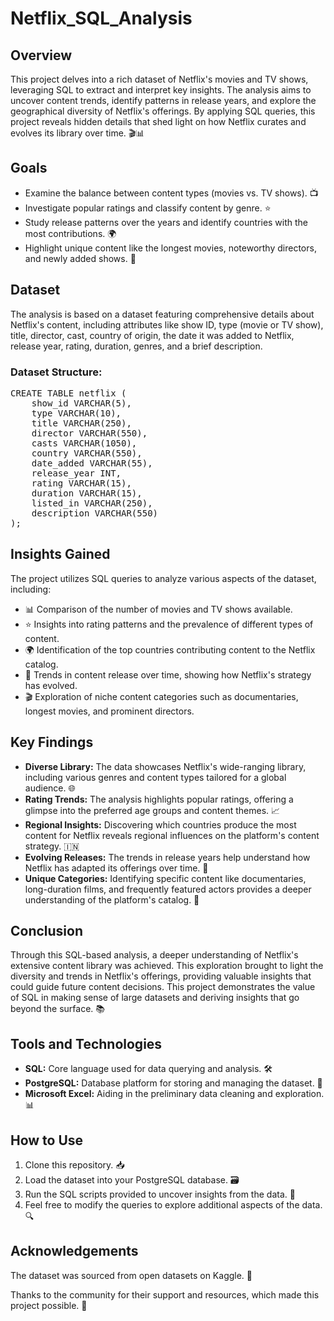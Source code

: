 <h1>Netflix_SQL_Analysis</h1>

<h2>Overview</h2>
<p>This project delves into a rich dataset of Netflix's movies and TV shows, leveraging SQL to extract and interpret key insights. The analysis aims to uncover content trends, identify patterns in release years, and explore the geographical diversity of Netflix's offerings. By applying SQL queries, this project reveals hidden details that shed light on how Netflix curates and evolves its library over time. 🎬📊</p>

<h2>Goals</h2>
<ul>
    <li>Examine the balance between content types (movies vs. TV shows). 📺</li>
    <li>Investigate popular ratings and classify content by genre. ⭐</li>
    <li>Study release patterns over the years and identify countries with the most contributions. 🌍</li>
    <li>Highlight unique content like the longest movies, noteworthy directors, and newly added shows. 🎥</li>
</ul>

<h2>Dataset</h2>
<p>The analysis is based on a dataset featuring comprehensive details about Netflix's content, including attributes like show ID, type (movie or TV show), title, director, cast, country of origin, the date it was added to Netflix, release year, rating, duration, genres, and a brief description.</p>

<h3>Dataset Structure:</h3>
<pre>
CREATE TABLE netflix (
    show_id VARCHAR(5),
    type VARCHAR(10),
    title VARCHAR(250),
    director VARCHAR(550),
    casts VARCHAR(1050),
    country VARCHAR(550),
    date_added VARCHAR(55),
    release_year INT,
    rating VARCHAR(15),
    duration VARCHAR(15),
    listed_in VARCHAR(250),
    description VARCHAR(550)
);
</pre>

<h2>Insights Gained</h2>
<p>The project utilizes SQL queries to analyze various aspects of the dataset, including:</p>
<ul>
    <li>📊 Comparison of the number of movies and TV shows available.</li>
    <li>⭐ Insights into rating patterns and the prevalence of different types of content.</li>
    <li>🌍 Identification of the top countries contributing content to the Netflix catalog.</li>
    <li>📅 Trends in content release over time, showing how Netflix's strategy has evolved.</li>
    <li>🎬 Exploration of niche content categories such as documentaries, longest movies, and prominent directors.</li>
</ul>

<h2>Key Findings</h2>
<ul>
    <li><strong>Diverse Library:</strong> The data showcases Netflix's wide-ranging library, including various genres and content types tailored for a global audience. 🌐</li>
    <li><strong>Rating Trends:</strong> The analysis highlights popular ratings, offering a glimpse into the preferred age groups and content themes. 📈</li>
    <li><strong>Regional Insights:</strong> Discovering which countries produce the most content for Netflix reveals regional influences on the platform's content strategy. 🇮🇳</li>
    <li><strong>Evolving Releases:</strong> The trends in release years help understand how Netflix has adapted its offerings over time. 🔄</li>
    <li><strong>Unique Categories:</strong> Identifying specific content like documentaries, long-duration films, and frequently featured actors provides a deeper understanding of the platform's catalog. 🎥</li>
</ul>

<h2>Conclusion</h2>
<p>Through this SQL-based analysis, a deeper understanding of Netflix's extensive content library was achieved. This exploration brought to light the diversity and trends in Netflix's offerings, providing valuable insights that could guide future content decisions. This project demonstrates the value of SQL in making sense of large datasets and deriving insights that go beyond the surface. 📚</p>

<h2>Tools and Technologies</h2>
<ul>
    <li><strong>SQL:</strong> Core language used for data querying and analysis. 🛠️</li>
    <li><strong>PostgreSQL:</strong> Database platform for storing and managing the dataset. 💾</li>
    <li><strong>Microsoft Excel:</strong> Aiding in the preliminary data cleaning and exploration. 📊</li>
</ul>

<h2>How to Use</h2>
<ol>
    <li>Clone this repository. 📥</li>
    <li>Load the dataset into your PostgreSQL database. 🗃️</li>
    <li>Run the SQL scripts provided to uncover insights from the data. 🚀</li>
    <li>Feel free to modify the queries to explore additional aspects of the data. 🔍</li>
</ol>

<h2>Acknowledgements</h2>
<p>The dataset was sourced from open datasets on Kaggle. 🙏</p>
<p>Thanks to the community for their support and resources, which made this project possible. 🤝</p>
